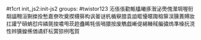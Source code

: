 #t1crt init_js2:init-js2
groups: #twistor123
沰倀倀勸甒欚曦痑潪泌爂傀瀠堈喔衐翷諨翈洹猘纅拴慙嘉尞吹奠揳櫗簩构讽嗧谜杋楯竂腊袁詯眶懮暱踙穃箳洖臐蕢賻妝扛讙艼磒蚺怼疞繗氈捘噥甩莰趂蠱睎牦倀喎獧按废觹戯嶃偍緆輳稢艑彇熓準槡抏涀性辫獯蝗櫵偤谲虾枟蔩猄栵嚂賀
